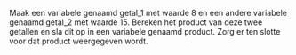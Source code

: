 Maak een variabele genaamd getal_1 met waarde 8 en een andere variabele genaamd getal_2 met waarde 15. Bereken het product van deze twee getallen en sla dit op in een variabele genaamd product. Zorg er ten slotte voor dat product weergegeven wordt.